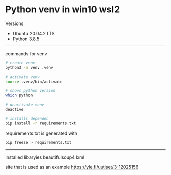 # Python venv in win10 wsl2
Versions

- Ubuntu 20.04.2 LTS
- Python 3.8.5
***
commands for venv
``` bash
# create venv
python3 -m venv .venv

# activate venv
source .venv/bin/activate 

# shows python version
which python

# deactivate venv
deactive

# installs dependen
pip install -r requirements.txt
```

requirements.txt is generated with

```bash
pip freeze > requirements.txt
```
***

installed libaryies
  beautifulsoup4
  lxml

site that is used as an example
https://yle.fi/uutiset/3-12025156




